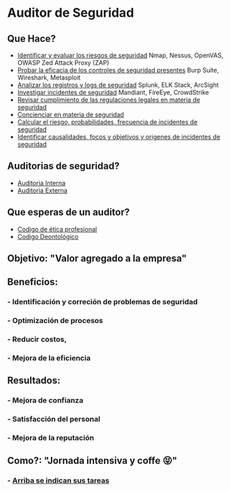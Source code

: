 # Auditor de Seguridad

## Que Hace?

- [Identificar y evaluar los riesgos de seguridad](#)	Nmap, Nessus, OpenVAS, OWASP Zed Attack Proxy (ZAP)
- [Probar la eficacia de los controles de seguridad presentes](#)	Burp Suite, Wireshark, Metasploit
- [Analizar los registros y logs de seguridad](#)	Splunk, ELK Stack, ArcSight
- [Investigar incidentes de seguridad](#)	Mandiant, FireEye, CrowdStrike
- [Revisar cumplimiento de las regulaciones legales en materia de seguridad](#)
- [Concienciar en materia de seguridad](#)
- [Calcular el riesgo, probabilidades, frecuencia   de incidentes  de seguridad](#)
- [Identificar causalidades, focos y objetivos y origenes de incidentes de seguridad](#)


## Auditorias de seguridad?

- [Auditoria Interna](#)
- [Auditoria Externa](#)

## Que esperas de un auditor?

- [Codigo de ética profesional](#)
- [Codigo Deontológico](#)


## Objetivo: "Valor agregado a la empresa"
## Beneficios: 
### - Identificación y correción de problemas de seguridad
### - Optimización de procesos
### - Reducir costos,
### - Mejora de la eficiencia
## Resultados:
### - Mejora de confianza
### - Satisfacción del personal
### -  Mejora de la reputación

## Como?: "Jornada intensiva y coffe :stuck_out_tongue_closed_eyes:"
### - [Arriba se indican sus tareas](#)
